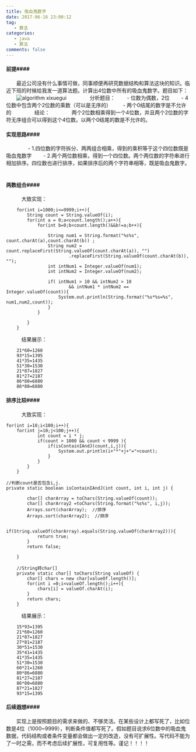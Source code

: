 ```yaml
---
title: 吸血鬼数字
date: 2017-06-16 23:00:12
tag:
   - 算法
categories:
   - java
   - 算法
comments: false
---
```


#### 前提####

　　最近公司没有什么事情可做，同事顺便再研究数据结构和算法这块的知识。临近下班的时候给我发一道算法题。计算出4位数中所有的吸血鬼数字。题目如下：
　　![algorithm xixuegui](http://infos.rtime.xin/xixuegui_sf.png)
　　
　　分析题目：
　　- 位数为偶数，2位
　　- 4位数中包含两个2位数的乘数（可以是无序的）
　　- 两个0结尾的数字是不允许的
　　
　　结论：
　　　　两个2位数相乘得到一个4位数，并且两个2位数的字符无序组合可以得到这个4位数。以两个0结尾的数是不允许的。
　　
#### 实现思路####
　　
　　- 1.四位数的字符拆分、两两组合相乘，得到的乘积等于这个四位数既是吸血鬼数字
　　- 2.两个两位数相乘，得到一个四位数。两个两位数的字符串进行相加排序。四位数也进行排序，如果排序后的两个字符串相等，既是吸血鬼数字。
　　
#### 两数组合####

　　　大致实现：
```
	for(int i=1000;i<=9999;i++){
		String count = String.valueOf(i);
		for(int a = 0;a<count.length();a++){
			for(int b=0;b<count.length()&&b!=a;b++){
				
				String num1 = String.format("%s%s", count.charAt(a),count.charAt(b)) ;
				String num2 = count.replaceFirst(String.valueOf(count.charAt(a)), "")
						.replaceFirst(String.valueOf(count.charAt(b)), "");
				int intNum1 = Integer.valueOf(num1);
				int intNum2 = Integer.valueOf(num2);
				
				if( intNum1 > 10 && intNum2 > 10  
						&& intNum1 * intNum2 == Integer.valueOf(count)){
					System.out.println(String.format("%s*%s=%s", num1,num2,count));
				}
			}
			
		}
	}
```
　　　结果展示：
```
	21*60=1260
	93*15=1395
	41*35=1435
	51*30=1530
	21*87=1827
	81*27=2187
	86*80=6880
	86*80=6880
```

#### 排序比较####

　　　大致实现：
```
for(int i=10;i<100;i++){
	for(int j=10;j<100;j++){
			int count = i * j;
			if(count > 1000 && count < 9999 ){
				if(isContainIAndJ(count,i,j)){
					System.out.println(i+"*"+j+"="+count);
				}
			}
		}
	}

//判断count是否包含i,j. 
private static boolean isContainIAndJ(int count, int i, int j) {
		
		char[] charArray = toChars(String.valueOf(count));
		char[] charArray2 =toChars(String.format("%s%s", i,j));
		Arrays.sort(charArray);  //排序
		Arrays.sort(charArray2);  //排序
		
		if(String.valueOf(charArray).equals(String.valueOf(charArray2))){
			return true;
		}
		return false;
		
	}

    //String转char[]
	private static char[] toChars(String valueOf) {
		char[] chars = new char[valueOf.length()];
		for(int i =0;i<valueOf.length();i++){
			chars[i] = valueOf.charAt(i);
		}
		return chars;
	}
```
　　　结果展示：
```
	15*93=1395
	21*60=1260
	21*87=1827
	27*81=2187
	30*51=1530
	35*41=1435
	41*35=1435
	51*30=1530
	60*21=1260
	80*86=6880
	81*27=2187
	86*80=6880
	87*21=1827
	93*15=1395
```

#### 后续遐想####

　　实现上是按照题目的需求来做的、不够灵活。在某些设计上都写死了，比如位数是4位（1000~9999），判断条件值都写死了。假如题目说求6位数中的吸血鬼数据，代码结构或者条件变量都会做出一定的改造，没有可扩展性。写代码不能为了一时之需，而不考虑后续扩展性，可复用性等。谨记！！！！
